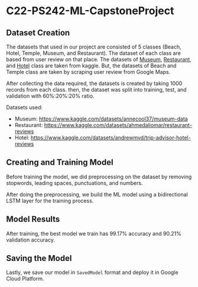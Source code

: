 # C22-PS242-ML-CapstoneProject

## Dataset Creation

The datasets that used in our project are consisted of 5 classes (Beach, Hotel, Temple, Museum, and Restaurant). The dataset of each class are based from user review on that place. The datasets of [Museum](https://www.kaggle.com/datasets/annecool37/museum-data), [Restaurant](https://www.kaggle.com/datasets/ahmedaliomar/restaurant-reviews), and [Hotel](https://www.kaggle.com/datasets/andrewmvd/trip-advisor-hotel-reviews) class are taken from kaggle. But, the datasets of Beach and Temple class are taken by scraping user review from Google Maps.

After collecting the data required, the datasets is created by taking 1000 records from each class. then, the dataset was split into training, test, and validation with 60%:20%:20% ratio.

Datasets used:

- Museum: https://www.kaggle.com/datasets/annecool37/museum-data
- Restaurant: https://www.kaggle.com/datasets/ahmedaliomar/restaurant-reviews
- Hotel: https://www.kaggle.com/datasets/andrewmvd/trip-advisor-hotel-reviews

## Creating and Training Model

Before training the model, we did preprocessing on the dataset by removing stopwords, leading spaces, punctuations, and numbers.

After doing the preprocessing, we build the ML model using a bidirectional LSTM layer for the training process.

## Model Results

After training, the best model we train has 99.17% accuracy and 90.21% validation accuracy.

## Saving the Model

Lastly, we save our model in `SavedModel` format and deploy it in Google Cloud Platform.
